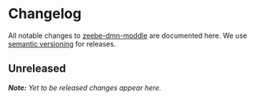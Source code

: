 # Changelog

All notable changes to [zeebe-dmn-moddle](https://github.com/camunda/zeebe-dmn-moddle) are documented here. We use [semantic versioning](http://semver.org/) for releases.

## Unreleased

___Note:__ Yet to be released changes appear here._
